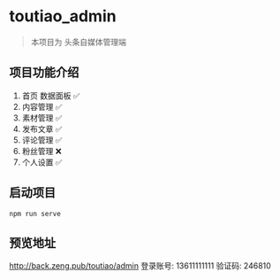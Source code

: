 # toutiao_admin
> 本项目为 头条自媒体管理端

## **项目功能介绍**
1. 首页 数据面板 ✅
2. 内容管理 ✅
3. 素材管理 ✅
4. 发布文章 ✅
5. 评论管理 ✅
6. 粉丝管理 ❌
7. 个人设置 ✅

## 启动项目 
``` npm run serve ```

## 预览地址

http://back.zeng.pub/toutiao/admin
登录账号: 13611111111 
验证码: 246810
